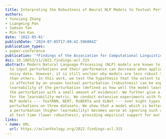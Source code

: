 ```yaml
---
title: Interpreting the Robustness of Neural NLP Models to Textual Perturbations
authors:
- Yunxiang Zhang
- Liangming Pan
- Samson Tan
- Min-Yen Kan
date: '2022-05-01'
publishDate: '2024-07-05T17:09:42.596004Z'
publication_types:
- paper-conference
publication: '*Findings of the Association for Computational Linguistics: ACL 2022*'
doi: 10.18653/v1/2022.findings-acl.315
abstract: Modern Natural Language Processing (NLP) models are known to be sensitive
  to input perturbations and their performance can decrease when applied to real-world,
  noisy data. However, it is still unclear why models are less robust to some perturbations
  than others. In this work, we test the hypothesis that the extent to which a model
  is affected by an unseen textual perturbation (robustness) can be explained by the
  learnability of the perturbation (defined as how well the model learns to identify
  the perturbation with a small amount of evidence). We further give a causal justification
  for the learnability metric. We conduct extensive experiments with four prominent
  NLP models --- TextRNN, BERT, RoBERTa and XLNet --- over eight types of textual
  perturbations on three datasets. We show that a model which is better at identifying
  a perturbation (higher learnability) becomes worse at ignoring such a perturbation
  at test time (lower robustness), providing empirical support for our hypothesis.
links:
- name: URL
  url: https://aclanthology.org/2022.findings-acl.315
---
```

